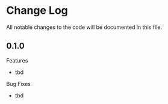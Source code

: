 # Change Log

All notable changes to the code will be documented in this file.

## 0.1.0

Features

- tbd

Bug Fixes

- tbd
